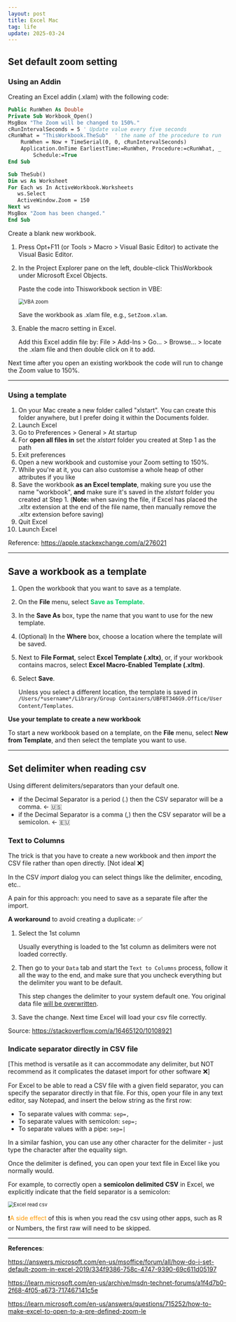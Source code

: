 ```yaml
---
layout: post
title: Excel Mac
tag: life
update: 2025-03-24
---
```


## Set default zoom setting

### Using an Addin

Creating an Excel addin (.xlam) with the following code:

```vb
Public RunWhen As Double
Private Sub Workbook_Open()
MsgBox "The Zoom will be changed to 150%."
cRunIntervalSeconds = 5 ' Update value every five seconds
cRunWhat = "ThisWorkbook.TheSub"  ' the name of the procedure to run
    RunWhen = Now + TimeSerial(0, 0, cRunIntervalSeconds)
    Application.OnTime EarliestTime:=RunWhen, Procedure:=cRunWhat, _
        Schedule:=True
End Sub

Sub TheSub()
Dim ws As Worksheet
For Each ws In ActiveWorkbook.Worksheets
   ws.Select
   ActiveWindow.Zoom = 150
Next ws
MsgBox "Zoom has been changed."
End Sub
```

Create a blank new workbook.

1. Press Opt+F11 (or Tools > Macro > Visual Basic Editor) to activate the Visual Basic Editor.

2. In the Project Explorer pane on the left, double-click ThisWorkbook under Microsoft Excel Objects.

   Paste the code into Thisworkbook section in VBE:

   <img src="https://drive.google.com/thumbnail?id=197pcrzDrg8-G_sWmn-myLxP_fyPc98i4&sz=w1000" alt="VBA zoom" style="display: block; margin-right: auto; margin-left: auto; zoom:80%;" />

   Save the workbook as .xlam file, e.g., `SetZoom.xlam`.

3. Enable the macro setting in Excel. 

   Add this Excel addin file by: File > Add-Ins > Go... > Browse... > locate the .xlam file and then double click on it to add.

Next time after you open an existing workbook the code will run to change the Zoom value to 150%.



___

### Using a template

1. On your Mac create a new folder called "xlstart". You can create this folder anywhere, but I prefer doing it within the Documents folder.
2. Launch Excel
3. Go to Preferences > General > At startup
4. For **open all files in** set the *xlstart* folder you created at Step 1 as the path
5. Exit preferences 
6. Open a new workbook and customise your Zoom setting to 150%.
7. While you're at it, you can also customise a whole heap of other attributes if you like 
8. Save the workbook **as an Excel template**, making sure you use the name "workbook", **and** make sure it's saved in the *xlstart* folder you created at Step 1. (**Note:** when saving the file, if Excel has placed the *.xltx* extension at the end of the file name, then manually remove the *.xltx* extension before saving)
9. Quit Excel
10. Launch Excel

Reference: <https://apple.stackexchange.com/a/276021>





___

## Save a workbook as a template

1. Open the workbook that you want to save as a template.

2. On the **File** menu, select <span style='color:#00CC66'>**Save as Template**</span>.

3. In the **Save As** box, type the name that you want to use for the new template.

4. (Optional) In the **Where** box, choose a location where the template will be saved.

5. Next to **File Format**, select **Excel Template (.xltx)**, or, if your workbook contains macros, select **Excel Macro-Enabled Template (.xltm)**.

6. Select **Save**.

   Unless you select a different location, the template is saved in `/Users/*username*/Library/Group Containers/UBF8T346G9.Office/User Content/Templates`.



**Use your template to create a new workbook**

To start a new workbook based on a template, on the **File** menu, select **New from Template**, and then select the template you want to use.



___

## Set delimiter when reading csv

Using different delimiters/separators than your default one.

- if the Decimal Separator is a period (.) then the CSV separator will be a comma. ← 🇺🇸
- if the Decimal Separator is a comma (,) then the CSV separator will be a semicolon. ← 🇪🇺

### Text to Columns

The trick is that you have to create a new workbook and then *import* the CSV file rather than open directly. [Not ideal ❌]

In the CSV *import* dialog you can select things like the delimiter, encoding, etc.. 

A pain for this approach: you need to save as a separate file after the import.

**A workaround** to avoid creating a duplicate: ✅

1. Select the 1st column

   Usually everything is loaded to the 1st column as delimiters were not loaded correctly.

2. Then go to your `Data` tab and start the `Text to Columns` process, follow it all the way to the end, and make sure that you uncheck everything but the delimiter you want to be default. 

   This step changes the delimiter to your system default one. You original data file <u>will be overwritten</u>.

3. Save the change. Next time Excel will load your csv file correctly.

Source: <https://stackoverflow.com/a/16465120/10108921>



### Indicate separator directly in CSV file

[This method is versatile as it can accommodate any delimiter, but NOT recommend as it complicates the dataset import for other software ❌]

For Excel to be able to read a CSV file with a given field separator, you can specify the separator directly in that file. 
For this, open your file in any text editor, say Notepad, and insert the below string as the first row:

- To separate values with comma: `sep=,`
- To separate values with semicolon: `sep=;`
- To separate values with a pipe: `sep=|`

In a similar fashion, you can use any other character for the delimiter - just type the character after the equality sign.

Once the delimiter is defined, you can open your text file in Excel like you normally would.

For example, to correctly open a **semicolon delimited** **CSV** in Excel, we explicitly indicate that the field separator is a semicolon:

<img src="https://drive.google.com/thumbnail?id=1Uxn181qFNGjGx8kMPO-24t16KcItKJNR&sz=w1000" alt="Excel read csv" style="display: block; margin-right: auto; margin-left: auto; zoom:80%;" />

❗️<span style='color:#FF9900'>A side effect</span> of this is when you read the csv using other apps, such as R or Numbers, the first raw will need to be skipped.





____

**References**:

<https://answers.microsoft.com/en-us/msoffice/forum/all/how-do-i-set-default-zoom-in-excel-2019/334f9386-758c-4747-9390-69c611d05197>

<https://learn.microsoft.com/en-us/archive/msdn-technet-forums/a1f4d7b0-2f68-4f05-a673-717467141c5e>

<https://learn.microsoft.com/en-us/answers/questions/715252/how-to-make-excel-to-open-to-a-pre-defined-zoom-le>
